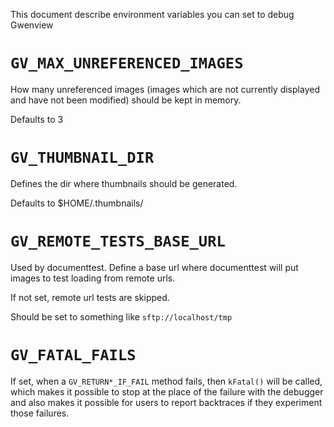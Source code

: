 This document describe environment variables you can set to debug Gwenview

# `GV_MAX_UNREFERENCED_IMAGES`

How many unreferenced images (images which are not currently displayed and have
not been modified) should be kept in memory.

Defaults to 3

# `GV_THUMBNAIL_DIR`

Defines the dir where thumbnails should be generated.

Defaults to $HOME/.thumbnails/

# `GV_REMOTE_TESTS_BASE_URL`

Used by documenttest. Define a base url where documenttest will put images to
test loading from remote urls.

If not set, remote url tests are skipped.

Should be set to something like `sftp://localhost/tmp`

# `GV_FATAL_FAILS`

If set, when a `GV_RETURN*_IF_FAIL` method fails, then `kFatal()` will be
called, which makes it possible to stop at the place of the failure with the
debugger and also makes it possible for users to report backtraces if they
experiment those failures.
